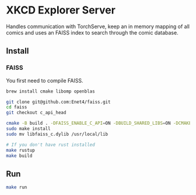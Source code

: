 # XKCD Explorer Server

Handles communication with TorchServe, keep an in memory mapping of all comics and uses an FAISS index to search
through the comic database.

## Install

### FAISS 

You first need to compile FAISS.

```bash
brew install cmake libomp openblas

git clone git@github.com:Enet4/faiss.git
cd faiss
git checkout c_api_head

cmake -B build . -DFAISS_ENABLE_C_API=ON -DBUILD_SHARED_LIBS=ON -DCMAKE_BUILD_TYPE=Release -DFAISS_ENABLE_GPU=OFF -DFAISS_ENABLE_PYTHON=OFF
sudo make install
sudo mv libfaiss_c.dylib /usr/local/lib
```

```bash
# If you don't have rust installed
make rustup
make build
```

## Run

```bash
make run
```